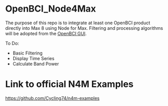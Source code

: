 # OpenBCI_Node4Max
The purpose of this repo is to integrate at least one OpenBCI product directly into Max 8 using Node for Max. Filtering and processing algorithms will be adopted from the [OpenBCI GUI](https://github.com/OpenBCI/OpenBCI_GUI).

To Do:
- Basic Filtering
- Display Time Series
- Calculate Band Power

# Link to official N4M Examples
https://github.com/Cycling74/n4m-examples
